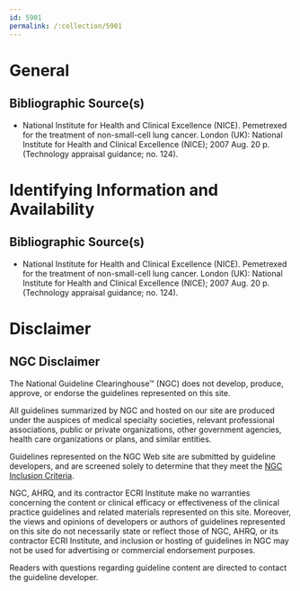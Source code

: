 ```yaml
---
id: 5901
permalink: /:collection/5901
---
```


# General

## Bibliographic Source(s)

- National Institute for Health and Clinical Excellence (NICE). Pemetrexed for the treatment of non-small-cell lung cancer. London (UK): National Institute for Health and Clinical Excellence (NICE); 2007 Aug. 20 p. (Technology appraisal guidance; no. 124).

# Identifying Information and Availability

## Bibliographic Source(s)

- National Institute for Health and Clinical Excellence (NICE). Pemetrexed for the treatment of non-small-cell lung cancer. London (UK): National Institute for Health and Clinical Excellence (NICE); 2007 Aug. 20 p. (Technology appraisal guidance; no. 124).

# Disclaimer

## NGC Disclaimer

The National Guideline Clearinghouse™ (NGC) does not develop, produce, approve, or endorse the guidelines represented on this site.

All guidelines summarized by NGC and hosted on our site are produced under the auspices of medical specialty societies, relevant professional associations, public or private organizations, other government agencies, health care organizations or plans, and similar entities.

Guidelines represented on the NGC Web site are submitted by guideline developers, and are screened solely to determine that they meet the [NGC Inclusion Criteria](/help-and-about/summaries/inclusion-criteria).

NGC, AHRQ, and its contractor ECRI Institute make no warranties concerning the content or clinical efficacy or effectiveness of the clinical practice guidelines and related materials represented on this site. Moreover, the views and opinions of developers or authors of guidelines represented on this site do not necessarily state or reflect those of NGC, AHRQ, or its contractor ECRI Institute, and inclusion or hosting of guidelines in NGC may not be used for advertising or commercial endorsement purposes.

Readers with questions regarding guideline content are directed to contact the guideline developer.

